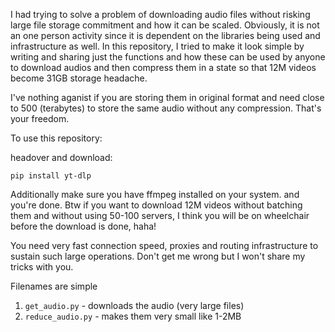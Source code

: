 I had trying to solve a problem of downloading audio files without risking large file storage commitment and how it can be scaled. Obviously, it is not an one person activity since it is dependent on the libraries being used and infrastructure as well. 
In this repository, I tried to make it look simple by writing and sharing just the functions and how these can be used by anyone to download audios and then compress them in a state so that 12M videos become 31GB storage headache. 

I've nothing aganist if you are storing them in original format and need close to 500 (terabytes) to store the same audio without any compression. That's your freedom. 

To use this repository:

headover and download:
```
pip install yt-dlp
```

Additionally make sure you have ffmpeg installed on your system. and you're done. Btw if you want to download 12M videos without batching them and without using 50-100 servers, I think you will be on wheelchair before the download is done, haha!

You need very fast connection speed, proxies and routing infrastructure to sustain such large operations. Don't get me wrong but I won't share my tricks with you.

Filenames are simple
1. `get_audio.py` - downloads the audio (very large files)
2. `reduce_audio.py` - makes them very small like 1-2MB
